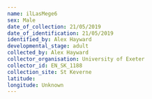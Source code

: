 ```yaml
---
name: ilLasMege6
sex: Male
date_of_collection: 21/05/2019
date_of_identification: 21/05/2019
identified_by: Alex Hayward
developmental_stage: adult
collected_by: Alex Hayward
collector_organisation: University of Exeter
collector_id: EN_SK_1188
collection_site: St Keverne
latitude: 
longitude: Unknown
---
```

